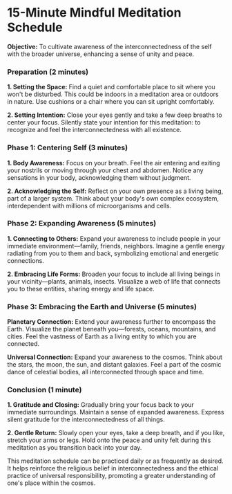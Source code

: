 # 15-Minute Mindful Meditation Schedule
**Objective:** To cultivate awareness of the interconnectedness of the self with the broader universe, enhancing a sense of unity and peace.

### Preparation (2 minutes)
**1. Setting the Space:** Find a quiet and comfortable place to sit where you won't be disturbed. This could be indoors in a meditation area or outdoors in nature. Use cushions or a chair where you can sit upright comfortably.

**2. Setting Intention:** Close your eyes gently and take a few deep breaths to center your focus. Silently state your intention for this meditation: to recognize and feel the interconnectedness with all existence.

### Phase 1: Centering Self (3 minutes)
**1. Body Awareness:** Focus on your breath. Feel the air entering and exiting your nostrils or moving through your chest and abdomen. Notice any sensations in your body, acknowledging them without judgment.

**2. Acknowledging the Self:** Reflect on your own presence as a living being, part of a larger system. Think about your body's own complex ecosystem, interdependent with millions of microorganisms and cells.

### Phase 2: Expanding Awareness (5 minutes)
**1. Connecting to Others:** Expand your awareness to include people in your immediate environment—family, friends, neighbors. Imagine a gentle energy radiating from you to them and back, symbolizing emotional and energetic connections.

**2. Embracing Life Forms:** Broaden your focus to include all living beings in your vicinity—plants, animals, insects. Visualize a web of life that connects you to these entities, sharing energy and life space.

### Phase 3: Embracing the Earth and Universe (5 minutes)
**Planetary Connection:** Extend your awareness further to encompass the Earth. Visualize the planet beneath you—forests, oceans, mountains, and cities. Feel the vastness of Earth as a living entity to which you are connected.

**Universal Connection:** Expand your awareness to the cosmos. Think about the stars, the moon, the sun, and distant galaxies. Feel a part of the cosmic dance of celestial bodies, all interconnected through space and time.

### Conclusion (1 minute)
**1. Gratitude and Closing:** Gradually bring your focus back to your immediate surroundings. Maintain a sense of expanded awareness. Express silent gratitude for the interconnectedness of all things.

**2. Gentle Return:** Slowly open your eyes, take a deep breath, and if you like, stretch your arms or legs. Hold onto the peace and unity felt during this meditation as you transition back into your day.

This meditation schedule can be practiced daily or as frequently as desired. It helps reinforce the religious belief in interconnectedness and the ethical practice of universal responsibility, promoting a greater understanding of one's place within the cosmos.